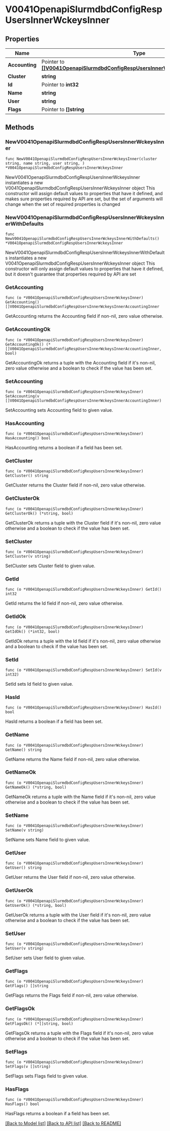 # V0041OpenapiSlurmdbdConfigRespUsersInnerWckeysInner

## Properties

Name | Type | Description | Notes
------------ | ------------- | ------------- | -------------
**Accounting** | Pointer to [**[]V0041OpenapiSlurmdbdConfigRespUsersInnerWckeysInnerAccountingInner**](V0041OpenapiSlurmdbdConfigRespUsersInnerWckeysInnerAccountingInner.md) |  | [optional] 
**Cluster** | **string** |  | 
**Id** | Pointer to **int32** |  | [optional] 
**Name** | **string** |  | 
**User** | **string** |  | 
**Flags** | Pointer to **[]string** |  | [optional] 

## Methods

### NewV0041OpenapiSlurmdbdConfigRespUsersInnerWckeysInner

`func NewV0041OpenapiSlurmdbdConfigRespUsersInnerWckeysInner(cluster string, name string, user string, ) *V0041OpenapiSlurmdbdConfigRespUsersInnerWckeysInner`

NewV0041OpenapiSlurmdbdConfigRespUsersInnerWckeysInner instantiates a new V0041OpenapiSlurmdbdConfigRespUsersInnerWckeysInner object
This constructor will assign default values to properties that have it defined,
and makes sure properties required by API are set, but the set of arguments
will change when the set of required properties is changed

### NewV0041OpenapiSlurmdbdConfigRespUsersInnerWckeysInnerWithDefaults

`func NewV0041OpenapiSlurmdbdConfigRespUsersInnerWckeysInnerWithDefaults() *V0041OpenapiSlurmdbdConfigRespUsersInnerWckeysInner`

NewV0041OpenapiSlurmdbdConfigRespUsersInnerWckeysInnerWithDefaults instantiates a new V0041OpenapiSlurmdbdConfigRespUsersInnerWckeysInner object
This constructor will only assign default values to properties that have it defined,
but it doesn't guarantee that properties required by API are set

### GetAccounting

`func (o *V0041OpenapiSlurmdbdConfigRespUsersInnerWckeysInner) GetAccounting() []V0041OpenapiSlurmdbdConfigRespUsersInnerWckeysInnerAccountingInner`

GetAccounting returns the Accounting field if non-nil, zero value otherwise.

### GetAccountingOk

`func (o *V0041OpenapiSlurmdbdConfigRespUsersInnerWckeysInner) GetAccountingOk() (*[]V0041OpenapiSlurmdbdConfigRespUsersInnerWckeysInnerAccountingInner, bool)`

GetAccountingOk returns a tuple with the Accounting field if it's non-nil, zero value otherwise
and a boolean to check if the value has been set.

### SetAccounting

`func (o *V0041OpenapiSlurmdbdConfigRespUsersInnerWckeysInner) SetAccounting(v []V0041OpenapiSlurmdbdConfigRespUsersInnerWckeysInnerAccountingInner)`

SetAccounting sets Accounting field to given value.

### HasAccounting

`func (o *V0041OpenapiSlurmdbdConfigRespUsersInnerWckeysInner) HasAccounting() bool`

HasAccounting returns a boolean if a field has been set.

### GetCluster

`func (o *V0041OpenapiSlurmdbdConfigRespUsersInnerWckeysInner) GetCluster() string`

GetCluster returns the Cluster field if non-nil, zero value otherwise.

### GetClusterOk

`func (o *V0041OpenapiSlurmdbdConfigRespUsersInnerWckeysInner) GetClusterOk() (*string, bool)`

GetClusterOk returns a tuple with the Cluster field if it's non-nil, zero value otherwise
and a boolean to check if the value has been set.

### SetCluster

`func (o *V0041OpenapiSlurmdbdConfigRespUsersInnerWckeysInner) SetCluster(v string)`

SetCluster sets Cluster field to given value.


### GetId

`func (o *V0041OpenapiSlurmdbdConfigRespUsersInnerWckeysInner) GetId() int32`

GetId returns the Id field if non-nil, zero value otherwise.

### GetIdOk

`func (o *V0041OpenapiSlurmdbdConfigRespUsersInnerWckeysInner) GetIdOk() (*int32, bool)`

GetIdOk returns a tuple with the Id field if it's non-nil, zero value otherwise
and a boolean to check if the value has been set.

### SetId

`func (o *V0041OpenapiSlurmdbdConfigRespUsersInnerWckeysInner) SetId(v int32)`

SetId sets Id field to given value.

### HasId

`func (o *V0041OpenapiSlurmdbdConfigRespUsersInnerWckeysInner) HasId() bool`

HasId returns a boolean if a field has been set.

### GetName

`func (o *V0041OpenapiSlurmdbdConfigRespUsersInnerWckeysInner) GetName() string`

GetName returns the Name field if non-nil, zero value otherwise.

### GetNameOk

`func (o *V0041OpenapiSlurmdbdConfigRespUsersInnerWckeysInner) GetNameOk() (*string, bool)`

GetNameOk returns a tuple with the Name field if it's non-nil, zero value otherwise
and a boolean to check if the value has been set.

### SetName

`func (o *V0041OpenapiSlurmdbdConfigRespUsersInnerWckeysInner) SetName(v string)`

SetName sets Name field to given value.


### GetUser

`func (o *V0041OpenapiSlurmdbdConfigRespUsersInnerWckeysInner) GetUser() string`

GetUser returns the User field if non-nil, zero value otherwise.

### GetUserOk

`func (o *V0041OpenapiSlurmdbdConfigRespUsersInnerWckeysInner) GetUserOk() (*string, bool)`

GetUserOk returns a tuple with the User field if it's non-nil, zero value otherwise
and a boolean to check if the value has been set.

### SetUser

`func (o *V0041OpenapiSlurmdbdConfigRespUsersInnerWckeysInner) SetUser(v string)`

SetUser sets User field to given value.


### GetFlags

`func (o *V0041OpenapiSlurmdbdConfigRespUsersInnerWckeysInner) GetFlags() []string`

GetFlags returns the Flags field if non-nil, zero value otherwise.

### GetFlagsOk

`func (o *V0041OpenapiSlurmdbdConfigRespUsersInnerWckeysInner) GetFlagsOk() (*[]string, bool)`

GetFlagsOk returns a tuple with the Flags field if it's non-nil, zero value otherwise
and a boolean to check if the value has been set.

### SetFlags

`func (o *V0041OpenapiSlurmdbdConfigRespUsersInnerWckeysInner) SetFlags(v []string)`

SetFlags sets Flags field to given value.

### HasFlags

`func (o *V0041OpenapiSlurmdbdConfigRespUsersInnerWckeysInner) HasFlags() bool`

HasFlags returns a boolean if a field has been set.


[[Back to Model list]](../README.md#documentation-for-models) [[Back to API list]](../README.md#documentation-for-api-endpoints) [[Back to README]](../README.md)



